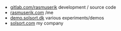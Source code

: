 - [gitlab.com/rasmuserik](https://gitlab.com/rasmuserik) development / source code
- [rasmuserik.com](https://rasmuserik.com) /me
- [demo.solsort.dk](https://demo.solsort.dk) various experiments/demos
- [solsort.com](https://solsort.com) my company
